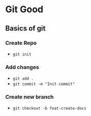 # Git Good

## Basics of git

### Create Repo

- `git init`

### Add changes

- `git add .`
- `git commit -m "Init commit"`

### Create new branch

- `git checkout -b feat-create-docs` 
